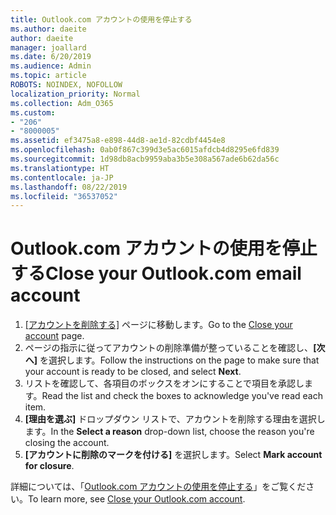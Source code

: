 ```yaml
---
title: Outlook.com アカウントの使用を停止する
ms.author: daeite
author: daeite
manager: joallard
ms.date: 6/20/2019
ms.audience: Admin
ms.topic: article
ROBOTS: NOINDEX, NOFOLLOW
localization_priority: Normal
ms.collection: Adm_O365
ms.custom:
- "206"
- "8000005"
ms.assetid: ef3475a8-e898-44d8-ae1d-82cdbf4454e8
ms.openlocfilehash: 0ab0f867c399d3e5ac6015afdcb4d8295e6fd839
ms.sourcegitcommit: 1d98db8acb9959aba3b5e308a567ade6b62da56c
ms.translationtype: HT
ms.contentlocale: ja-JP
ms.lasthandoff: 08/22/2019
ms.locfileid: "36537052"
---
```

# <a name="close-your-outlookcom-account"></a><span data-ttu-id="23ac3-102">Outlook.com アカウントの使用を停止する</span><span class="sxs-lookup"><span data-stu-id="23ac3-102">Close your Outlook.com email account</span></span>

1. <span data-ttu-id="23ac3-103">[[アカウントを削除する]](https://go.microsoft.com/fwlink/p/?linkid=845493) ページに移動します。</span><span class="sxs-lookup"><span data-stu-id="23ac3-103">Go to the [Close your account](https://go.microsoft.com/fwlink/p/?linkid=845493) page.</span></span>
2. <span data-ttu-id="23ac3-104">ページの指示に従ってアカウントの削除準備が整っていることを確認し、**[次へ]** を選択します。</span><span class="sxs-lookup"><span data-stu-id="23ac3-104">Follow the instructions on the page to make sure that your account is ready to be closed, and select **Next**.</span></span>
3. <span data-ttu-id="23ac3-105">リストを確認して、各項目のボックスをオンにすることで項目を承認します。</span><span class="sxs-lookup"><span data-stu-id="23ac3-105">Read the list and check the boxes to acknowledge you've read each item.</span></span>
4. <span data-ttu-id="23ac3-106">**[理由を選ぶ]** ドロップダウン リストで、アカウントを削除する理由を選択します。</span><span class="sxs-lookup"><span data-stu-id="23ac3-106">In the **Select a reason** drop-down list, choose the reason you're closing the account.</span></span>
5. <span data-ttu-id="23ac3-107">**[アカウントに削除のマークを付ける]** を選択します。</span><span class="sxs-lookup"><span data-stu-id="23ac3-107">Select **Mark account for closure**.</span></span>

<span data-ttu-id="23ac3-108">詳細については、「[Outlook.com アカウントの使用を停止する](https://support.office.com/article/564b801e-2a47-4cb2-afa8-12ead3185038?wt.mc_id=Office_Outlook_com_Alchemy)」をご覧ください。</span><span class="sxs-lookup"><span data-stu-id="23ac3-108">To learn more, see [Close your Outlook.com account](https://support.office.com/article/564b801e-2a47-4cb2-afa8-12ead3185038?wt.mc_id=Office_Outlook_com_Alchemy).</span></span>
  